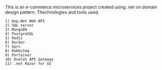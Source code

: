 This is an  e-commerce microservices project created using .net on domain design pattern.
Thechnologies and tools used.

	1) Asp.Net Web API
	2) SQL server
	3) MongoDb
	4) PostgreSQL
	5) Redis
	6) Docker
	7) Gprc 
	8) Rabbitmq
	9) Portainer
	10) Ocelot API Gateway
	11) .net Razor for UI
